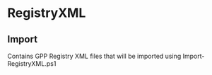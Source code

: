 # RegistryXML

## Import
Contains GPP Registry XML files that will be imported using Import-RegistryXML.ps1